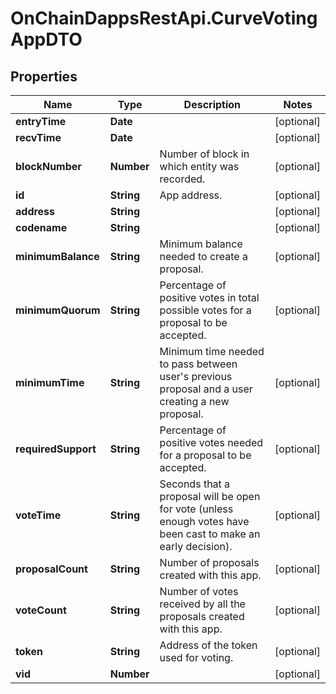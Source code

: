 # OnChainDappsRestApi.CurveVotingAppDTO

## Properties

Name | Type | Description | Notes
------------ | ------------- | ------------- | -------------
**entryTime** | **Date** |  | [optional] 
**recvTime** | **Date** |  | [optional] 
**blockNumber** | **Number** | Number of block in which entity was recorded. | [optional] 
**id** | **String** | App address. | [optional] 
**address** | **String** |  | [optional] 
**codename** | **String** |  | [optional] 
**minimumBalance** | **String** | Minimum balance needed to create a proposal. | [optional] 
**minimumQuorum** | **String** | Percentage of positive votes in total possible votes for a proposal to be accepted. | [optional] 
**minimumTime** | **String** | Minimum time needed to pass between user&#39;s previous proposal and a user creating a new proposal. | [optional] 
**requiredSupport** | **String** | Percentage of positive votes needed for a proposal to be accepted. | [optional] 
**voteTime** | **String** | Seconds that a proposal will be open for vote (unless enough votes have been cast to make an early decision). | [optional] 
**proposalCount** | **String** | Number of proposals created with this app. | [optional] 
**voteCount** | **String** | Number of votes received by all the proposals created with this app. | [optional] 
**token** | **String** | Address of the token used for voting. | [optional] 
**vid** | **Number** |  | [optional] 


